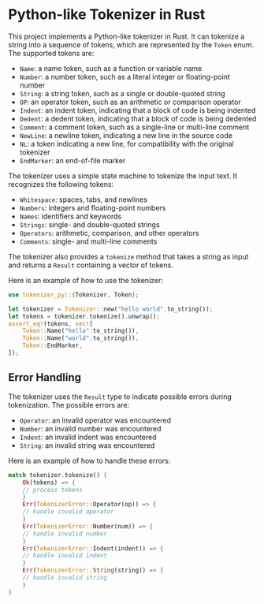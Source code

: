 Python-like Tokenizer in Rust
=============================


This project implements a Python-like tokenizer in Rust. It can tokenize a string into a sequence of tokens, which are
represented by the `Token` enum. The supported tokens are:

- `Name`: a name token, such as a function or variable name
- `Number`: a number token, such as a literal integer or floating-point number
- `String`: a string token, such as a single or double-quoted string
- `OP`: an operator token, such as an arithmetic or comparison operator
- `Indent`: an indent token, indicating that a block of code is being indented
- `Dedent`: a dedent token, indicating that a block of code is being dedented
- `Comment`: a comment token, such as a single-line or multi-line comment
- `NewLine`: a newline token, indicating a new line in the source code
- `NL`: a token indicating a new line, for compatibility with the original tokenizer
- `EndMarker`: an end-of-file marker

The tokenizer uses a simple state machine to tokenize the input text. It recognizes the following tokens:

- `Whitespace`: spaces, tabs, and newlines
- `Numbers`: integers and floating-point numbers
- `Names`: identifiers and keywords
- `Strings`: single- and double-quoted strings
- `Operators`: arithmetic, comparison, and other operators
- `Comments`: single- and multi-line comments

The tokenizer also provides a `tokenize` method that takes a string as input and returns a `Result` containing a vector
of tokens.

Here is an example of how to use the tokenizer:

```rust
use tokenizer_py::{Tokenizer, Token};

let tokenizer = Tokenizer::new("hello world".to_string());
let tokens = tokenizer.tokenize().unwrap();
assert_eq!(tokens, vec![
    Token::Name("hello".to_string()),
    Token::Name("world".to_string()),
    Token::EndMarker,
]);
```

## Error Handling

The tokenizer uses the `Result` type to indicate possible errors during tokenization. The possible errors are:

- `Operator`: an invalid operator was encountered
- `Number`: an invalid number was encountered
- `Indent`: an invalid indent was encountered
- `String`: an invalid string was encountered

Here is an example of how to handle these errors:

```rust
match tokenizer.tokenize() {
    Ok(tokens) => {
    // process tokens
    }
    Err(TokenizerError::Operator(op)) => {
    // handle invalid operator
    }
    Err(TokenizerError::Number(num)) => {
    // handle invalid number
    }
    Err(TokenizerError::Indent(indent)) => {
    // handle invalid indent
    }
    Err(TokenizerError::String(string)) => {
    // handle invalid string
    }
}
```